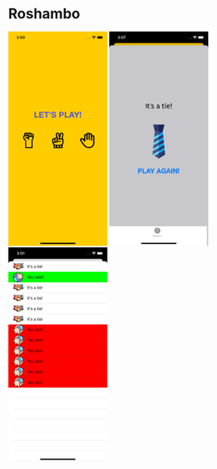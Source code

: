 # Roshambo

<img src="https://github.com/lena-rybina/Roshambo/blob/master/Screenshots/1.png" width="200">  <img src="https://github.com/lena-rybina/Roshambo/blob/master/Screenshots/2.png" width="200">  <img src="https://github.com/lena-rybina/Roshambo/blob/master/Screenshots/3.png" width="200"> 
